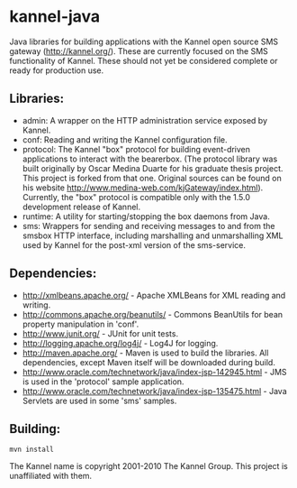 # kannel-java #

Java libraries for building applications with the Kannel open source SMS gateway (<http://kannel.org/>). These are currently focused on the SMS functionality of Kannel. These should not yet be considered complete or ready for production use.

## Libraries: ##
- admin: A wrapper on the HTTP administration service exposed by Kannel.
- conf: Reading and writing the Kannel configuration file.
- protocol: The Kannel "box" protocol for building event-driven applications to interact with the bearerbox. (The protocol library was built originally by Oscar Medina Duarte for his graduate thesis project. This project is forked from that one. Original sources can be found on his website <http://www.medina-web.com/kjGateway/index.html>). Currently, the "box" protocol is compatible only with the 1.5.0 development release of Kannel.
- runtime: A utility for starting/stopping the box daemons from Java.
- sms: Wrappers for sending and receiving messages to and from the smsbox HTTP interface, including marshalling and unmarshalling XML used by Kannel for the post-xml version of the sms-service.

## Dependencies: ##
- <http://xmlbeans.apache.org/> - Apache XMLBeans for XML reading and writing.
- <http://commons.apache.org/beanutils/> - Commons BeanUtils for bean property manipulation in 'conf'.
- <http://www.junit.org/> - JUnit for unit tests.
- <http://logging.apache.org/log4j/> - Log4J for logging.
- <http://maven.apache.org/> - Maven is used to build the libraries. All dependencies, except Maven itself will be downloaded during build.
- <http://www.oracle.com/technetwork/java/index-jsp-142945.html> - JMS is used in the 'protocol' sample application. 
- <http://www.oracle.com/technetwork/java/index-jsp-135475.html> - Java Servlets are used in some 'sms' samples.

## Building: ##

    mvn install

The Kannel name is copyright 2001-2010 The Kannel Group. This project is unaffiliated with them.
